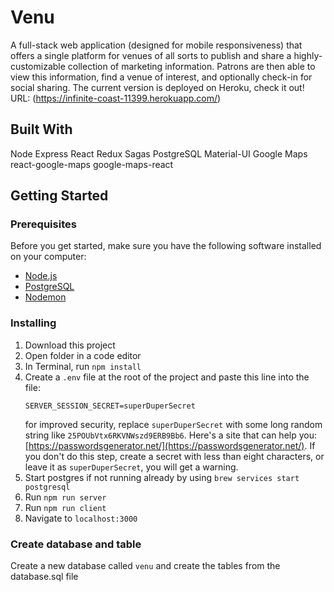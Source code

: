 # Venu

A full-stack web application (designed for mobile responsiveness) that offers a single platform for venues of all sorts to publish and share a highly-customizable collection of marketing information. Patrons are then able to view this information, find a venue of interest, and optionally check-in for social sharing. The current version is deployed on Heroku, check it out! URL: (https://infinite-coast-11399.herokuapp.com/)

## Built With

Node
Express
React
Redux
Sagas
PostgreSQL
Material-UI
Google Maps
react-google-maps
google-maps-react

## Getting Started

### Prerequisites

Before you get started, make sure you have the following software installed on your computer:

- [Node.js](https://nodejs.org/en/)
- [PostgreSQL](https://www.postgresql.org/)
- [Nodemon](https://nodemon.io/)

### Installing

1. Download this project
2. Open folder in a code editor
3. In Terminal, run `npm install`
4. Create a `.env` file at the root of the project and paste this line into the file:
    ```
    SERVER_SESSION_SECRET=superDuperSecret
    ```
    for improved security, replace `superDuperSecret` with some long random string like `25POUbVtx6RKVNWszd9ERB9Bb6`. Here's a site that can help you: [https://passwordsgenerator.net/](https://passwordsgenerator.net/). If you don't do this step, create a secret with less than eight characters, or leave it as `superDuperSecret`, you will get a warning.
5. Start postgres if not running already by using `brew services start postgresql`
6. Run `npm run server`
7. Run `npm run client`
8. Navigate to `localhost:3000`

### Create database and table

Create a new database called `venu` and create the tables from the database.sql file
